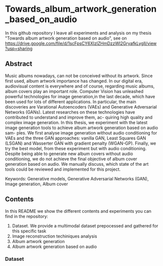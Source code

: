 # Towards_album_artwork_generation_based_on_audio

In this github repository I leave all experiments and analysis on my thesis "Towards album artwork generation based on audio", see on https://drive.google.com/file/d/1scFpsCY6XIzlZHmDzzWI2GryafkLyglI/view?usp=sharing

## Abstract
Music albums nowadays, can not be conceived without its artwork. Since first used, album
artwork importance has changed. In our digital era, audiovisual content is everywhere
and of course, regarding music albums, album covers play an important role. Computer
Vision has unleashed powerful technologies for image generation,in the last decade, which
have been used for lots of different applications. In particular, the main discoveries are
Varational Autoencoders (VAEs) and Generative Adversarial Networks (GANs). Latest
researches on these technologies have contributed to understand and improve them, ac-
quiring high quality and complex image generation. In this thesis, we experiment with the
latest image generation tools to achieve album artwork generation based on audio sam-
ples. We first analyse image generation without audio conditioning for VAEs and the three
GAN approaches: vanilla GAN, Least Squares GAN (LSGAN) and Wasserter GAN with
gradient penalty (WGAN-GP). Finally, we try the best model, from these experiment but
with audio conditioning. Despite being able to generate new album covers without audio
conditioning, we do not achieve the final objective of album cover generation based on
audio. We manually discuss, which state of the art tools could be reviewed and implemented
for this project.

Keywords: Generative models, Generative Adversarial Networks (GAN), Image generation,
Album cover

## Contents
In this README we show the different contents and experiments you can find in the repository:

1. Dataset. We provide a multimodal dataset prepocessed and gathered for this specific task
1. Image reconstruction techiniques analysis
1. Album artwork generation
1. Album artwork generation based on audio

### Dataset
